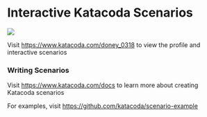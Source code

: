 # Interactive Katacoda Scenarios

[![](http://shields.katacoda.com/katacoda/doney_0318/count.svg)](https://www.katacoda.com/doney_0318 "Get your profile on Katacoda.com")

Visit https://www.katacoda.com/doney_0318 to view the profile and interactive scenarios

### Writing Scenarios
Visit https://www.katacoda.com/docs to learn more about creating Katacoda scenarios

For examples, visit https://github.com/katacoda/scenario-example
